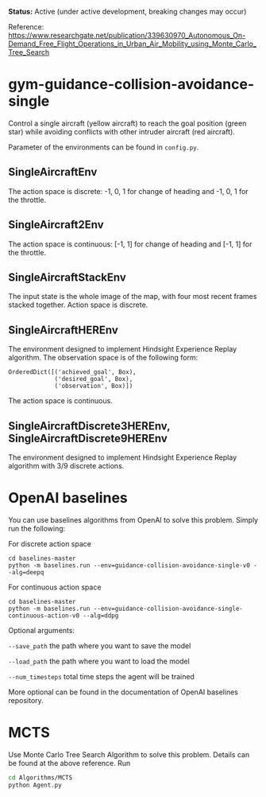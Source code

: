**Status:** Active (under active development, breaking changes may occur)

Reference:  https://www.researchgate.net/publication/339630970_Autonomous_On-Demand_Free_Flight_Operations_in_Urban_Air_Mobility_using_Monte_Carlo_Tree_Search

# gym-guidance-collision-avoidance-single

Control a single aircraft (yellow aircraft) to reach the goal position (green star) while avoiding conflicts with other intruder aircraft (red aircraft).

Parameter of the environments can be found in `config.py`.

## SingleAircraftEnv
The action space is discrete: -1, 0, 1 for change of heading and -1, 0, 1 for the throttle.

## SingleAircraft2Env
The action space is continuous: [-1, 1] for change of heading and [-1, 1] for the throttle.

## SingleAircraftStackEnv
The input state is the whole image of the map, with four most recent frames stacked together. Action space is discrete.

## SingleAircraftHEREnv
The environment designed to implement Hindsight Experience Replay algorithm. The observation space is of the following form:
```
OrderedDict([('achieved_goal', Box),
             ('desired_goal', Box),
             ('observation', Box)])
```

The action space is continuous.

## SingleAircraftDiscrete3HEREnv, SingleAircraftDiscrete9HEREnv
The environment designed to implement Hindsight Experience Replay algorithm with 3/9 discrete actions.

<!--
## Installation

```bash
cd gym-guidance-collision-avoidance-single
pip install -e .
```
-->

# OpenAI baselines

You can use baselines algorithms from OpenAI to solve this problem. Simply run the following:

For discrete action space
```base
cd baselines-master
python -m baselines.run --env=guidance-collision-avoidance-single-v0 --alg=deepq
```
For continuous action space
```base
cd baselines-master
python -m baselines.run --env=guidance-collision-avoidance-single-continuous-action-v0 --alg=ddpg
```

Optional arguments:

`--save_path` the path where you want to save the model

`--load_path` the path where you want to load the model

`--num_timesteps` total time steps the agent will be trained

More optional can be found in the documentation of OpenAI baselines repository.

# MCTS

Use Monte Carlo Tree Search Algorithm to solve this problem. Details can be found at the above reference. Run

```bash
cd Algorithms/MCTS
python Agent.py
```
